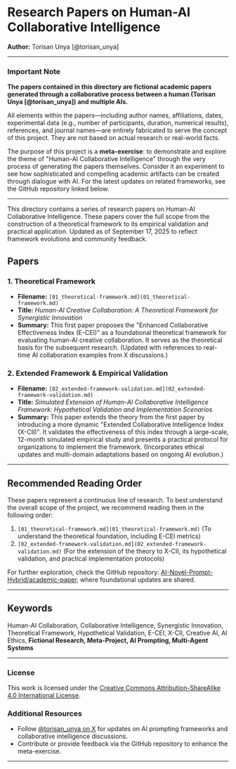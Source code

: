 # Research Papers on Human-AI Collaborative Intelligence

**Author:** Torisan Unya [@torisan_unya]

---

### **Important Note**

**The papers contained in this directory are fictional academic papers generated through a collaborative process between a human (Torisan Unya [@torisan_unya]) and multiple AIs.**

All elements within the papers—including author names, affiliations, dates, experimental data (e.g., number of participants, duration, numerical results), references, and journal names—are entirely fabricated to serve the concept of this project. They are not based on actual research or real-world facts.

The purpose of this project is a **meta-exercise**: to demonstrate and explore the theme of "Human-AI Collaborative Intelligence" through the very process of generating the papers themselves. Consider it an experiment to see how sophisticated and compelling academic artifacts can be created through dialogue with AI. For the latest updates on related frameworks, see the GitHub repository linked below.

---

This directory contains a series of research papers on Human-AI Collaborative Intelligence. These papers cover the full scope from the construction of a theoretical framework to its empirical validation and practical application. Updated as of September 17, 2025 to reflect framework evolutions and community feedback.

## Papers

### 1. Theoretical Framework

*   **Filename:** `[01_theoretical-framework.md](01_theoretical-framework.md)`
*   **Title:** *Human-AI Creative Collaboration: A Theoretical Framework for Synergistic Innovation*
*   **Summary:**
    This first paper proposes the "Enhanced Collaborative Effectiveness Index (E-CEI)" as a foundational theoretical framework for evaluating human-AI creative collaboration. It serves as the theoretical basis for the subsequent research. (Updated with references to real-time AI collaboration examples from X discussions.)

### 2. Extended Framework & Empirical Validation

*   **Filename:** `[02_extended-framework-validation.md](02_extended-framework-validation.md)`
*   **Title:** *Simulated Extension of Human-AI Collaborative Intelligence Framework: Hypothetical Validation and Implementation Scenarios*
*   **Summary:**
    This paper extends the theory from the first paper by introducing a more dynamic "Extended Collaborative Intelligence Index (X-CII)". It validates the effectiveness of this index through a large-scale, 12-month simulated empirical study and presents a practical protocol for organizations to implement the framework. (Incorporates ethical updates and multi-domain adaptations based on ongoing AI evolution.)

---

## Recommended Reading Order

These papers represent a continuous line of research. To best understand the overall scope of the project, we recommend reading them in the following order:

1.  `[01_theoretical-framework.md](01_theoretical-framework.md)` (To understand the theoretical foundation, including E-CEI metrics)
2.  `[02_extended-framework-validation.md](02_extended-framework-validation.md)` (For the extension of the theory to X-CII, its hypothetical validation, and practical implementation protocols)

For further exploration, check the GitHub repository: [AI-Novel-Prompt-Hybrid/academic-paper](https://github.com/torisan-unya/AI-Novel-Prompt-Hybrid/tree/main/academic-paper), where foundational updates are shared.

---

## Keywords

Human-AI Collaboration, Collaborative Intelligence, Synergistic Innovation, Theoretical Framework, Hypothetical Validation, E-CEI, X-CII, Creative AI, AI Ethics, **Fictional Research, Meta-Project, AI Prompting, Multi-Agent Systems**

---

### License
This work is licensed under the [Creative Commons Attribution-ShareAlike 4.0 International License](http://creativecommons.org/licenses/by-sa/4.0/).

### Additional Resources
- Follow [@torisan_unya on X](https://x.com/torisan_unya) for updates on AI prompting frameworks and collaborative intelligence discussions.
- Contribute or provide feedback via the GitHub repository to enhance the meta-exercise.

---

